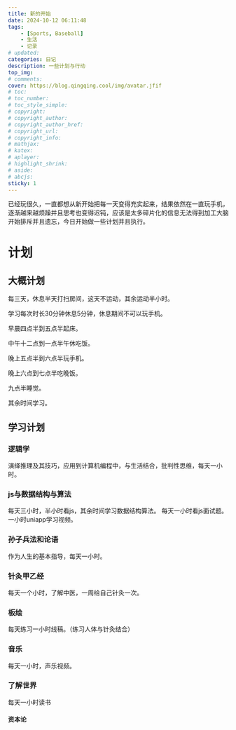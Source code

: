 ```yaml
---
title: 新的开始
date: 2024-10-12 06:11:48
tags: 
    - [Sports, Baseball]
    - 生活
    - 记录
# updated:
categories: 日记
description: 一些计划与行动
top_img:
# comments:
cover: https://blog.qingqing.cool/img/avatar.jfif
# toc:
# toc_number:
# toc_style_simple:
# copyright:
# copyright_author:
# copyright_author_href:
# copyright_url:
# copyright_info:
# mathjax:
# katex:
# aplayer:
# highlight_shrink:
# aside:
# abcjs:
sticky: 1
---
```

已经玩很久，一直都想从新开始把每一天变得充实起来，结果依然在一直玩手机，逐渐越来越烦躁并且思考也变得迟钝，应该是太多碎片化的信息无法得到加工大脑开始排斥并且遗忘，今日开始做一些计划并且执行。

# 计划
## 大概计划
每三天，休息半天打扫房间，这天不运动，其余运动半小时。

学习每次时长30分钟休息5分钟，休息期间不可以玩手机。


早晨四点半到五点半起床。


中午十二点到一点半午休吃饭。

晚上五点半到六点半玩手机。

晚上六点到七点半吃晚饭。

九点半睡觉。

其余时间学习。

## 学习计划
### 逻辑学
演绎推理及其技巧，应用到计算机编程中，与生活结合，批判性思维，每天一小时。

### js与数据结构与算法
每天三小时，半小时看js，其余时间学习数据结构算法。
每天一小时看js面试题。
一小时uniapp学习视频。


### 孙子兵法和论语
作为人生的基本指导，每天一小时。

###  针灸甲乙经
每天一个小时，了解中医，一周给自己针灸一次。

### 板绘
每天练习一小时线稿。（练习人体与针灸结合）

### 音乐
每天一小时，声乐视频。

### 了解世界
每天一小时读书
#### 资本论

